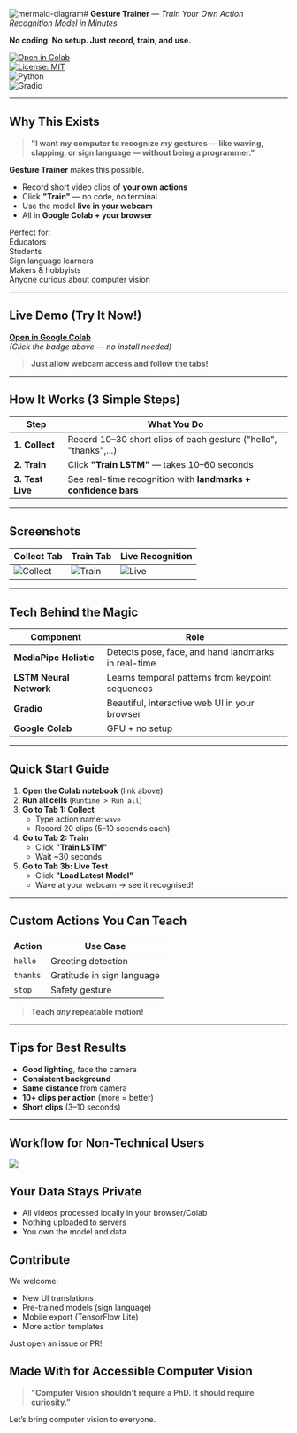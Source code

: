 ![mermaid-diagram](https://github.com/user-attachments/assets/f505f9ec-b19c-4acf-b3a3-2d58c0c7ebe1)# **Gesture Trainer** — *Train Your Own Action Recognition Model in Minutes*  

**No coding. No setup. Just record, train, and use.**  

[![Open in Colab](https://colab.research.google.com/assets/colab-badge.svg)](https://colab.research.google.com/drive/1oUZ8oPbDD37RU9o6sNpXI27t2_rHDFof)  
[![License: MIT](https://img.shields.io/badge/License-MIT-yellow.svg)](https://opensource.org/licenses/MIT)  
![Python](https://img.shields.io/badge/python-3.9%2B-blue)  
![Gradio](https://img.shields.io/badge/Gradio-Interactive-orange)

---

## **Why This Exists**

> **"I want my computer to recognize *my* gestures — like waving, clapping, or sign language — without being a programmer."**

**Gesture Trainer** makes this possible.

- Record short video clips of **your own actions**  
- Click **"Train"** — no code, no terminal  
- Use the model **live in your webcam**  
- All in **Google Colab + your browser**

Perfect for:  
Educators  
Students  
Sign language learners  
Makers & hobbyists  
Anyone curious about computer vision

---

## **Live Demo (Try It Now!)**

[**Open in Google Colab**](https://colab.research.google.com/drive/1oUZ8oPbDD37RU9o6sNpXI27t2_rHDFof)  
*(Click the badge above — no install needed)*

> **Just allow webcam access and follow the tabs!**

---

## **How It Works (3 Simple Steps)**

| Step | What You Do |
|------|-------------|
| **1. Collect** | Record 10–30 short clips of each gesture ("hello", "thanks",...) |
| **2. Train** | Click **"Train LSTM"** — takes 10–60 seconds |
| **3. Test Live** | See real-time recognition with **landmarks + confidence bars** |

---

## **Screenshots**

| Collect Tab | Train Tab | Live Recognition |
|------------|-----------|------------------|
| ![Collect](screenshots/collect.png) | ![Train](screenshots/train.png) | ![Live](screenshots/live.gif) |

---

## **Tech Behind the Magic**

| Component | Role |
|---------|------|
| **MediaPipe Holistic** | Detects pose, face, and hand landmarks in real-time |
| **LSTM Neural Network** | Learns temporal patterns from keypoint sequences |
| **Gradio** | Beautiful, interactive web UI in your browser |
| **Google Colab** | GPU + no setup |


---

## **Quick Start Guide**

1. **Open the Colab notebook** (link above)
2. **Run all cells** (`Runtime > Run all`)
3. **Go to Tab 1: Collect**
   - Type action name: `wave`
   - Record 20 clips (5–10 seconds each)
4. **Go to Tab 2: Train**
   - Click **"Train LSTM"**
   - Wait ~30 seconds
5. **Go to Tab 3b: Live Test**
   - Click **"Load Latest Model"**
   - Wave at your webcam → see it recognised!

---

## **Custom Actions You Can Teach**

| Action | Use Case |
|-------|----------|
| `hello` | Greeting detection |
| `thanks` | Gratitude in sign language |
| `stop` | Safety gesture |

> **Teach *any* repeatable motion!**

---

## **Tips for Best Results**

- **Good lighting**, face the camera
- **Consistent background**
- **Same distance** from camera
- **10+ clips per action** (more = better)
- **Short clips** (3–10 seconds)

---

## **Workflow for Non-Technical Users**
![](screenshots/workflow.png) 

## **Your Data Stays Private**

- All videos processed locally in your browser/Colab
- Nothing uploaded to servers
- You own the model and data

## **Contribute**
We welcome:

- New UI translations
- Pre-trained models (sign language)
- Mobile export (TensorFlow Lite)
- More action templates

Just open an issue or PR!

## **Made With for Accessible Computer Vision**

> **"Computer Vision shouldn't require a PhD. It should require curiosity."**

Let’s bring computer vision to everyone.


